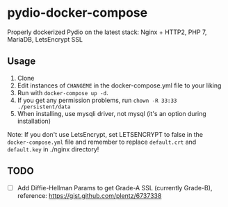 # pydio-docker-compose

Properly dockerized Pydio on the latest stack: Nginx + HTTP2, PHP 7, MariaDB, LetsEncrypt SSL

## Usage

1. Clone
2. Edit instances of `CHANGEME` in the docker-compose.yml file to your liking
3. Run with `docker-compose up -d`.
4. If you get any permission problems, run `chown -R 33:33 ./persistent/data` 
5. When installing, use mysqli driver, not mysql (it's an option during installation)

Note: If you don't use LetsEncrypt, set LETSENCRYPT to false in the `docker-compose.yml` file and remember to replace `default.crt` and `default.key` in ./nginx directory!

## TODO

- [ ] Add Diffie-Hellman Params to get Grade-A SSL (currently Grade-B), reference: https://gist.github.com/plentz/6737338